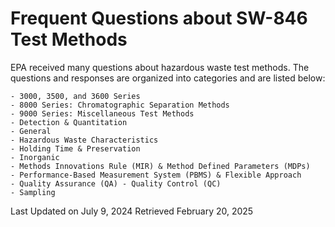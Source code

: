 # Frequent Questions about SW-846 Test Methods

EPA received many questions about hazardous waste test methods. The questions and responses are organized into categories and are listed below:

    - 3000, 3500, and 3600 Series
    - 8000 Series: Chromatographic Separation Methods
    - 9000 Series: Miscellaneous Test Methods
    - Detection & Quantitation
    - General
    - Hazardous Waste Characteristics
    - Holding Time & Preservation
    - Inorganic
    - Methods Innovations Rule (MIR) & Method Defined Parameters (MDPs)
    - Performance-Based Measurement System (PBMS) & Flexible Approach
    - Quality Assurance (QA) - Quality Control (QC)
    - Sampling

Last Updated on July 9, 2024
Retrieved February 20, 2025